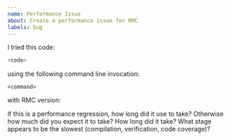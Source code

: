 ```yaml
---
name: Performance Issue
about: Create a performance issue for RMC
labels: bug
---
```

<!--
If this is a security issue, please report it via our 
[vulnerability reporting page](http://aws.amazon.com/security/vulnerability-reporting/).
-->

<!--
Thank you for filing a performance issue!
Please provide a short summary of the issue, along with the information necessary to replicate.
-->

I tried this code:
<!--
If the code fits into a single file, please post it here.
Otherwise please post a link to the repository and branch that exposes the issue
-->
```rust
<code>
```

using the following command line invocation:

```
<command>
```

with RMC version:

If this is a performance regression, how long did it use to take?
Otherwise how much did you expect it to take?
How long did it take?
What stage appears to be the slowest (compilation, verification, code coverage)?

